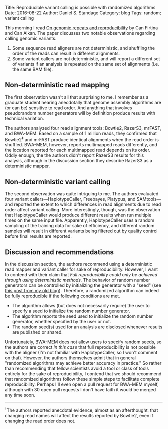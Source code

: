 Title: Reproducible variant calling is possible with randomized algorithms
Date: 2016-08-22
Author: Daniel S. Standage
Category: blog
Tags: random; variant calling

This morning I read [On genomic repeats and reproducibility](http://dx.doi.org/10.1093/bioinformatics/btw139) by Can Firtina and Can Alkan.
The paper discusses two notable observations regarding calling genomic variants.

1. Some sequence read aligners are not deterministic, and shuffling the order of the reads can result in different alignments.
2. Some variant callers are not deterministic, and will report a different set of variants if an analysis is repeated on the same set of alignments (i.e. the same BAM file).

## Non-deterministic read mapping

The first observation wasn't all that surprising to me.
I remember as a graduate student hearing anecdotally that genome assembly algorithms are (or can be) sensitive to read order.
And anything that involves pseudorandom number generators will by definition produce results with technical variation.

The authors analyzed four read alignment tools: Bowtie2, RazerS3, mrFAST, and BWA-MEM.
Based on a sample of 1 million reads, they confirmed that Bowtie2<sup>‡</sup> and mrFAST produce identical alignments when the read order is shuffled.
BWA-MEM, however, reports multimapped reads differently, and the location reported for each multimapped read depends on its order.
Oddly enough, the the authors didn't report RazerS3 results for this analysis, although in the discussion section they describe RazerS3 as a deterministic mapper.

## Non-deterministic variant calling

The second observation was quite intriguing to me.
The authors evaluated four variant callers—HaplotypeCaller, Freebayes, Platypus, and SAMtools—and reported the extent to which differences in read alignments due to read order affect variant calling.
More interestingly, though, was the observation that HaplotypeCaller would produce different results when run multiple times on the same input file.
Apparently, HaplotypeCaller uses a random sampling of the training data for sake of efficiency, and different random samples will result in different variants being filtered out by quality control before final results are reported.

## Discussion and recommendations

In the discussion section, the authors recommend using a deterministic read mapper and variant caller for sake of reproducibility.
However, I want to contend with their claim that *Full reproducibility could only be achieved through using deterministic methods.*
The behavior of random number generators can be controlled by initializing the generator with a "seed" (see [this post from my old blog](https://biowize.wordpress.com/2015/08/05/reproducible-software-behavior-with-random-seeds/)).
Therefore, a randomized algorithm can indeed be fully reproducible if the following conditions are met.

- The algorithm allows (but does not necessarily require) the user to specify a seed to initialize the random number generator.
- The algorithm reports the seed used to initialize the random number generator, whether specified by the user or not.
- The random seed(s) used for an analysis are disclosed whenever results are published or shared.

Unfortunately, BWA-MEM does not allow users to specify random seeds, so the authors are correct *in this case* that full reproducibility is not possible with the aligner (I'm not familiar with HaplotypeCaller, so I won't comment on that).
However, the authors themselves admit that in general "randomized algorithms may achieve better accuracy in practice."
So rather than recommending that fellow scientists avoid a tool or class of tools entirely for the sake of reproducibility, I contend that we should recommend that randomized algorithms follow these simple steps to facilitate complete reproducibility.
Perhaps I'll even open a pull request for BWA-MEM myself, although with 30 open pull requests I don't have faith it would be merged any time soon.

----------

<sup>‡</sup>The authors reported anecdotal evidence, almost as an afterthought, that changing read names will affect the results reported by Bowtie2, even if changing the read order does not.

